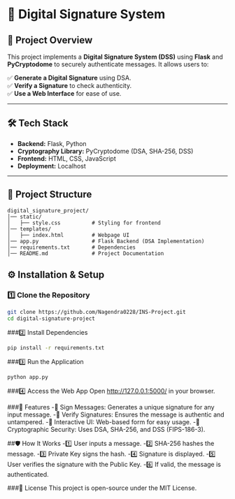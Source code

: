 # 🔐 Digital Signature System

## 📜 Project Overview
This project implements a **Digital Signature System (DSS)** using **Flask** and **PyCryptodome** to securely authenticate messages. It allows users to:

✅ **Generate a Digital Signature** using DSA.  
✅ **Verify a Signature** to check authenticity.  
✅ **Use a Web Interface** for ease of use.  

---

## 🛠️ Tech Stack

- **Backend:** Flask, Python  
- **Cryptography Library:** PyCryptodome (DSA, SHA-256, DSS)  
- **Frontend:** HTML, CSS, JavaScript  
- **Deployment:** Localhost  

---

## 📂 Project Structure
```
digital_signature_project/
│── static/
│   ├── style.css          # Styling for frontend
│── templates/
│   ├── index.html         # Webpage UI
│── app.py                 # Flask Backend (DSA Implementation)
│── requirements.txt       # Dependencies
│── README.md              # Project Documentation
```



## ⚙️ Installation & Setup

### 1️⃣ Clone the Repository

```sh
git clone https://github.com/Nagendra0228/INS-Project.git
cd digital-signature-project
```
###2️⃣ Install Dependencies
```sh
pip install -r requirements.txt
```
###3️⃣ Run the Application
```sh
python app.py
```
###4️⃣ Access the Web App
Open http://127.0.0.1:5000/ in your browser.

###📌 Features
-🔹 Sign Messages: Generates a unique signature for any input message.
-🔹 Verify Signatures: Ensures the message is authentic and untampered.
-🔹 Interactive UI: Web-based form for easy usage.
-🔹 Cryptographic Security: Uses DSA, SHA-256, and DSS (FIPS-186-3).

##🛡️ How It Works
-1️⃣ User inputs a message.
-2️⃣ SHA-256 hashes the message.
-3️⃣ Private Key signs the hash.
-4️⃣ Signature is displayed.
-5️⃣ User verifies the signature with the Public Key.
-6️⃣ If valid, the message is authenticated.

###📜 License
This project is open-source under the MIT License.
